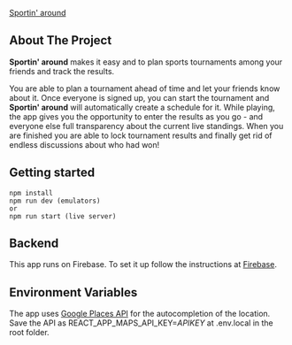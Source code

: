 [Sportin' around](https://sportin-around.web.app)

## About The Project

**Sportin' around** makes it easy and to plan sports tournaments among your friends and track the results. 

You are able to plan a tournament ahead of time and let your friends know about it. 
Once everyone is signed up, you can start the tournament and **Sportin' around** will automatically create a schedule for it. While playing, the app gives you the opportunity to enter the results as you go - and everyone else full transparency about the current live standings. When you are finished you are able to lock tournament results and finally get rid of endless discussions about who had won!

## Getting started

```
npm install
npm run dev (emulators)
or
npm run start (live server)
```

## Backend

This app runs on Firebase. To set it up follow the instructions at [Firebase](https://firebase.google.com/docs/guides).

## Environment Variables

The app uses [Google Places API](https://developers.google.com/maps/documentation/places/web-service/overview) for the autocompletion of the location. Save the API as REACT_APP_MAPS_API_KEY=*APIKEY* at .env.local in the root folder.
